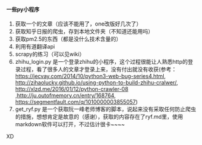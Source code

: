 #### 一些py小程序
1. 获取一个的文章（应该不能用了，one改版好几次了）
2. 获取知乎日报的爬虫，存到本地文件夹（不知道还能用吗）
3. 获取pm2.5的东西（都是没什么技术含量的）
4. 利用有道翻译api
5. scrapy的练习（可以见wiki）
6. zhihu_login.py 是一个登录zhihu的小程序，这个过程很能让人熟悉http的登录过程，看了很多人的文章才登录上来，没有付出就没有收获(参考：https://jecvay.com/2014/10/python3-web-bug-series4.html, http://zihaolucky.github.io/using-python-to-build-zhihu-cralwer/, http://xlzd.me/2016/01/12/python-crawler-08 ,http://ju.outofmemory.cn/entry/168764, https://segmentfault.com/q/1010000003855057)
7. get_ryf.py 是一个获取阮一峰老师博客的脚本，说起来没有采取任何防止爬虫的措施，想想肯定是故意的（感谢），获取的内容存在了ryf.md里，使用markdown软件可以打开，不过估计很卡~~~~

XD
